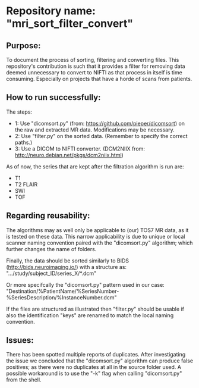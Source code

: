 # Repository name: "mri_sort_filter_convert"

## Purpose:
To document the process of sorting, filtering and converting files.
This repository's contribution is such that it provides a filter for removing data deemed unnecessary to convert to NIFTI as that process in itself is time consuming. Especially on projects that have a horde of scans from patients.

## How to run successfully:
The steps:
- 1: Use "dicomsort.py" (from: https://github.com/pieper/dicomsort) on the raw and extracted MR data. Modifications may be necessary.
- 2: Use "filter.py" on the sorted data. (Remember to specify the correct paths.)
- 3: Use a DICOM to NIFTI converter. (DCM2NIIX from: http://neuro.debian.net/pkgs/dcm2niix.html)

As of now, the series that are kept after the filtration algorithm is run are:
- T1
- T2 FLAIR
- SWI
- TOF

## Regarding reusability:
The algorithms may as well only be applicable to (our) TOS7 MR data, as it is tested on these data. This narrow applicability is due to unique or local scanner naming convention paired with the "dicomsort.py" algorithm; which further changes the name of folders.

Finally, the data should be sorted similarly to BIDS (http://bids.neuroimaging.io/) with a structure as:
".../study/subject_ID/series_X/*.dcm"

Or more specifcally the "dicomsort.py" pattern used in our case:
"Destination/%PatientName/%SeriesNumber-%SeriesDescription/%InstanceNumber.dcm"

If the files are structured as illustrated then "filter.py" should be usable if also the identification "keys" are renamed to match the local naming convention.

## Issues:
There has been spotted multiple reports of duplicates. After investigating the issue we concluded that the "dicomsort.py" algorithm can produce false positives; as there were no duplicates at all in the source folder used.
A possible workaround is to use the "-k" flag when calling "dicomsort.py" from the shell.

